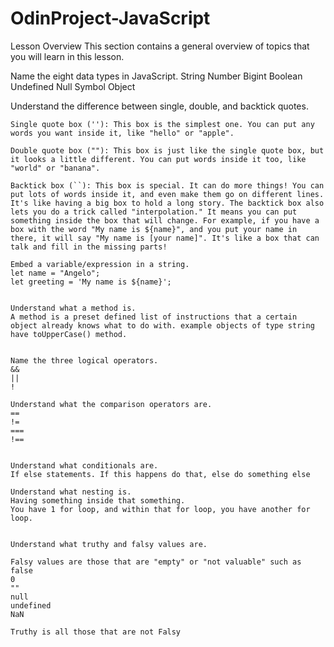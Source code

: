 # OdinProject-JavaScript


Lesson Overview
This section contains a general overview of topics that you will learn in this lesson.

Name the eight data types in JavaScript.
    String
    Number
    Bigint
    Boolean
    Undefined
    Null
    Symbol
    Object

Understand the difference between single, double, and backtick quotes.

    Single quote box (''): This box is the simplest one. You can put any words you want inside it, like "hello" or "apple".

    Double quote box (""): This box is just like the single quote box, but it looks a little different. You can put words inside it too, like "world" or "banana".

    Backtick box (``): This box is special. It can do more things! You can put lots of words inside it, and even make them go on different lines. It's like having a big box to hold a long story. The backtick box also lets you do a trick called "interpolation." It means you can put something inside the box that will change. For example, if you have a box with the word "My name is ${name}", and you put your name in there, it will say "My name is [your name]". It's like a box that can talk and fill in the missing parts!

    Embed a variable/expression in a string.
    let name = "Angelo";
    let greeting = 'My name is ${name}';


    Understand what a method is.
    A method is a preset defined list of instructions that a certain object already knows what to do with. example objects of type string have toUpperCase() method.


    Name the three logical operators.
    && 
    ||
    !

    Understand what the comparison operators are.
    ==
    !=
    ===
    !==


    Understand what conditionals are.
    If else statements. If this happens do that, else do something else

    Understand what nesting is.
    Having something inside that something.
    You have 1 for loop, and within that for loop, you have another for loop.


    Understand what truthy and falsy values are.

    Falsy values are those that are "empty" or "not valuable" such as 
    false
    0
    ""
    null
    undefined
    NaN

    Truthy is all those that are not Falsy